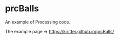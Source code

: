 prcBalls
========

An example of Processing code.

The example page => https://kiritter.github.io/prcBalls/
